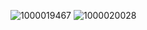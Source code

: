 ![1000019467](https://github.com/user-attachments/assets/bdba630b-bd86-47fa-b2b4-2a374311766e)
![1000020028](https://github.com/user-attachments/assets/4c2d0c9f-42e3-4b43-beb5-0220e0de7c0f)
